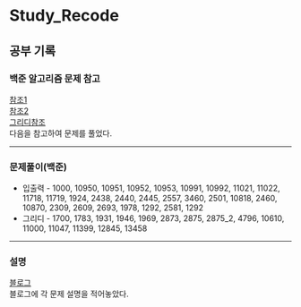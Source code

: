 # Study_Recode
## 공부 기록

### 백준 알고리즘 문제 참고
[참조1](https://plzrun.tistory.com/entry/%EC%95%8C%EA%B3%A0%EB%A6%AC%EC%A6%98%EB%AC%B8%EC%A0%9C%ED%92%80%EC%9D%B4PS%EC%8B%9C%EC%9E%91%ED%95%98%EA%B8%B0)  
[참조2](https://covenant.tistory.com/224)  
[그리디참조](https://it-college-diary.tistory.com/entry/21-Greedy-Algorithm%ED%83%90%EC%9A%95%EB%B2%95-%EC%9A%95%EC%8B%AC%EC%9F%81%EC%9D%B4-%EC%95%8C%EA%B3%A0%EB%A6%AC%EC%A6%98-%EA%B0%9C%EB%85%90)  
다음을 참고하여 문제를 풀었다.  
  
***  
  
### 문제풀이(백준)
- 입출력 - 1000, 10950, 10951, 10952, 10953, 10991, 10992, 11021, 11022, 11718, 11719, 1924, 2438, 2440, 2445, 2557, 3460, 2501, 10818, 2460, 10870, 2309, 2609, 2693, 1978, 1292, 2581, 1292  
- 그리디 - 1700, 1783, 1931, 1946, 1969, 2873, 2875, 2875_2, 4796, 10610, 11000, 11047, 11399, 12845, 13458  

***  

### 설명
[블로그](https://se-jung-h.tistory.com/)  
블로그에 각 문제 설명을 적어놓았다.

